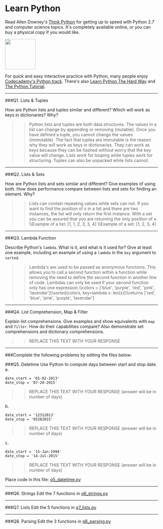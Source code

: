 # Learn Python

Read Allen Downey's [Think Python](http://www.greenteapress.com/thinkpython/) for getting up to speed with Python 2.7 and computer science topics. It's completely available online, or you can buy a physical copy if you would like.

<a href="http://www.greenteapress.com/thinkpython/"><img src="img/think_python.png" style="width: 100px;" target="_blank"></a>

For quick and easy interactive practice with Python, many people enjoy [Codecademy's Python track](http://www.codecademy.com/en/tracks/python). There's also [Learn Python The Hard Way](http://learnpythonthehardway.org/book/) and [The Python Tutorial](https://docs.python.org/2/tutorial/).

---

###Q1. Lists &amp; Tuples

How are Python lists and tuples similar and different? Which will work as keys in dictionaries? Why?

>> Python lists and tuples are both data structures. The values in a list can change by appending or removing (mutable). Once you have defined a tuple, you cannot change the values (immutable). The fact that tuples are immutable is the reason why they will work as keys in dictionaries. They can work as keys because they can be hashed without worry that the key value will change. Lists work for looping while tuples work for structuring. Tuples can also be unpacked while lists cannot.


---

###Q2. Lists &amp; Sets

How are Python lists and sets similar and different? Give examples of using both. How does performance compare between lists and sets for finding an element. Why?

>> Lists can contain repeating values while sets can not. If you want to find the position of x in a list and there are two instances, the list will only return the first instance. With a set you can be assured that you are returning the only position of x. 
\\\Example of a list: [1, 1, 2, 3, 3, 4]
\\\Example of a set: [1, 2, 3, 4]

---

###Q3. Lambda Function

Describe Python's `lambda`. What is it, and what is it used for? Give at least one example, including an example of using a `lambda` in the `key` argument to `sorted`.

>> Lambda's are used to be passed as anonymous functions. This allows you to call a second function within a function while removing the need to define the second function in another line of code. Lambdas can only be used if your second function only has one expression.\\\colors = ['blue', 'purple', 'red', 'pink', 'lavendar']\\\sorted(colors, key=lambda x: len(x))\\\returns ['red', 'blue', 'pink', 'purple', 'lavendar']

---

###Q4. List Comprehension, Map &amp; Filter

Explain list comprehensions. Give examples and show equivalents with `map` and `filter`. How do their capabilities compare? Also demonstrate set comprehensions and dictionary comprehensions.

>> REPLACE THIS TEXT WITH YOUR RESPONSE

---

###Complete the following problems by editing the files below:

###Q5. Datetime
Use Python to compute days between start and stop date.   
a.  

```
date_start = '01-02-2013'    
date_stop = '07-28-2015'
```

>> REPLACE THIS TEXT WITH YOUR RESPONSE (answer will be in number of days)

b.  
```
date_start = '12312013'  
date_stop = '05282015'  
```

>> REPLACE THIS TEXT WITH YOUR RESPONSE (answer will be in number of days)

c.  
```
date_start = '15-Jan-1994'      
date_stop = '14-Jul-2015'  
```

>> REPLACE THIS TEXT WITH YOUR RESPONSE  (answer will be in number of days)

Place code in this file: [q5_datetime.py](python/q5_datetime.py)

---

###Q6. Strings
Edit the 7 functions in [q6_strings.py](python/q6_strings.py)

---

###Q7. Lists
Edit the 5 functions in [q7_lists.py](python/q7_lists.py)

---

###Q8. Parsing
Edit the 3 functions in [q8_parsing.py](python/q8_parsing.py)





